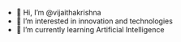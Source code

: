 - 👋 Hi, I’m @vijaithakrishna
- 👀 I’m interested in innovation and technologies
- 🌱 I’m currently learning Artificial Intelligence
  

<!---
vijaithakrishna/vijaithakrishna is a ✨ special ✨ repository because its `README.md` (this file) appears on your GitHub profile.
You can click the Preview link to take a look at your changes.
--->
